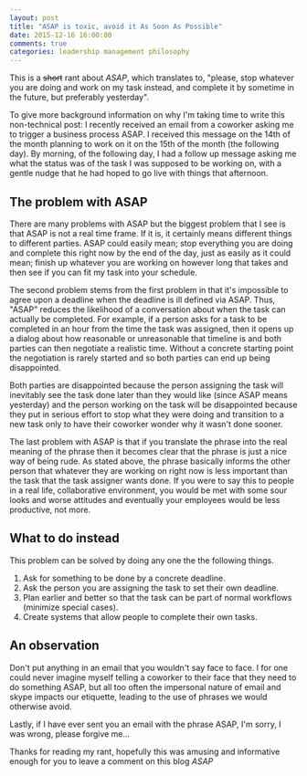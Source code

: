 ```yaml
---
layout: post
title: "ASAP is toxic, avoid it As Soon As Possible"
date: 2015-12-16 16:00:00
comments: true
categories: leadership management philosophy
---
```


This is a <del>short</del> rant about *ASAP*, which translates to, "please, stop whatever you are doing and work on my task instead, and complete it by sometime in the future, but preferably yesterday".

To give more background information on why I'm taking time to write this non-technical post:  I recently received an email from a coworker asking me to trigger a business process ASAP.  I received this message on the 14th of the month planning to work on it on the 15th of the month (the following day).  By morning, of the following day, I had a follow up message asking me what the status was of the task I was supposed to be working on, with a gentle nudge that he had hoped to go live with things that afternoon.

## The problem with ASAP

There are many problems with ASAP but the biggest problem that I see is that ASAP is not a real time frame.  If it is, it certainly means different things to different parties.  ASAP could easily mean; stop everything you are doing and complete this right now by the end of the day, just as easily as it could mean; finish up whatever you are working on however long that takes and then see if you can fit my task into your schedule. 

The second problem stems from the first problem in that it's impossible to agree upon a deadline when the deadline is ill defined via ASAP.  Thus, "ASAP" reduces the likelihood of a conversation about when the task can actually be completed.  For example, if a person asks for a task to be completed in an hour from the time the task was assigned, then it opens up a dialog about how reasonable or unreasonable that timeline is and both parties can then negotiate a realistic time.  Without a concrete starting point the negotiation is rarely started and so both parties can end up being disappointed. 

Both parties are disappointed because the person assigning the task will inevitably see the task done later than they would like (since ASAP means yesterday) and the person working on the task will be disappointed because they put in serious effort to stop what they were doing and transition to a new task only to have their coworker wonder why it wasn't done sooner.

The last problem with ASAP is that if you translate the phrase into the real meaning of the phrase then it becomes clear that the phrase is just a nice way of being rude.  As stated above, the phrase basically informs the other person that whatever they are working on right now is less important than the task that the task assigner wants done.  If you were to say this to people in a real life, collaborative environment, you would be met with some sour looks and worse attitudes and eventually your employees would be less productive, not more.

## What to do instead

This problem can be solved by doing any one the the following things.

1. Ask for something to be done by a concrete deadline.
1. Ask the person you are assigning the task to set their own deadline.
1. Plan earlier and better so that the task can be part of normal workflows (minimize special cases).
1. Create systems that allow people to complete their own tasks.

## An observation

Don't put anything in an email that you wouldn't say face to face.  I for one could never imagine myself telling a coworker to their face that they need to do something ASAP, but all too often the impersonal nature of email and skype impacts our etiquette, leading to the use of phrases we would otherwise avoid.

Lastly, if I have ever sent you an email with the phrase ASAP, I'm sorry, I was wrong, please forgive me...

Thanks for reading my rant, hopefully this was amusing and informative enough for you to leave a comment on this blog *ASAP*




